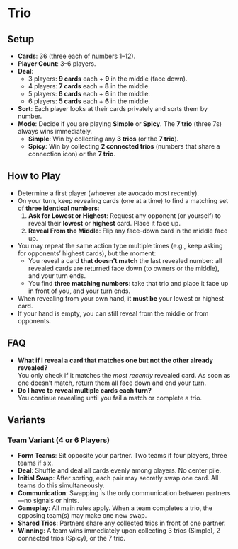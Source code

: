# Trio

## Setup

- **Cards**: 36 (three each of numbers 1–12).
- **Player Count**: 3–6 players.
- **Deal**:
    - 3 players: **9 cards** each + **9** in the middle (face down).
    - 4 players: **7 cards** each + **8** in the middle.
    - 5 players: **6 cards** each + **6** in the middle.
    - 6 players: **5 cards** each + **6** in the middle.
- **Sort**: Each player looks at their cards privately and sorts them by number.
- **Mode**: Decide if you are playing **Simple** or **Spicy**. The **7 trio** (three 7s) always wins immediately.
    - **Simple**: Win by collecting any **3 trios** (or the **7 trio**).
    - **Spicy**: Win by collecting **2 connected trios** (numbers that share a connection icon) or the **7 trio**.

## How to Play

- Determine a first player (whoever ate avocado most recently).
- On your turn, keep revealing cards (one at a time) to find a matching set of **three identical numbers**:
    1. **Ask for Lowest or Highest**: Request any opponent (or yourself) to reveal their **lowest** or **highest** card. Place it face up.
    2. **Reveal From the Middle**: Flip any face-down card in the middle face up.
- You may repeat the same action type multiple times (e.g., keep asking for opponents’ highest cards), but the moment:
    - You reveal a card **that doesn’t match** the last revealed number: all revealed cards are returned face down (to owners or the middle), and your turn ends.
    - You find **three matching numbers**: take that trio and place it face up in front of you, and your turn ends.
- When revealing from your own hand, it **must be** your lowest or highest card.
- If your hand is empty, you can still reveal from the middle or from opponents.

## FAQ

- **What if I reveal a card that matches one but not the other already revealed?**  
  You only check if it matches the *most recently* revealed card. As soon as one doesn’t match, return them all face down and end your turn.
- **Do I have to reveal multiple cards each turn?**  
  You continue revealing until you fail a match or complete a trio.

## Variants

### Team Variant (4 or 6 Players)

- **Form Teams**: Sit opposite your partner. Two teams if four players, three teams if six.
- **Deal**: Shuffle and deal all cards evenly among players. No center pile.
- **Initial Swap**: After sorting, each pair may secretly swap one card. All teams do this simultaneously.
- **Communication**: Swapping is the only communication between partners—no signals or hints.
- **Gameplay**: All main rules apply. When a team completes a trio, the opposing team(s) may make one new swap.
- **Shared Trios**: Partners share any collected trios in front of one partner.
- **Winning**: A team wins immediately upon collecting 3 trios (Simple), 2 connected trios (Spicy), or the 7 trio.
